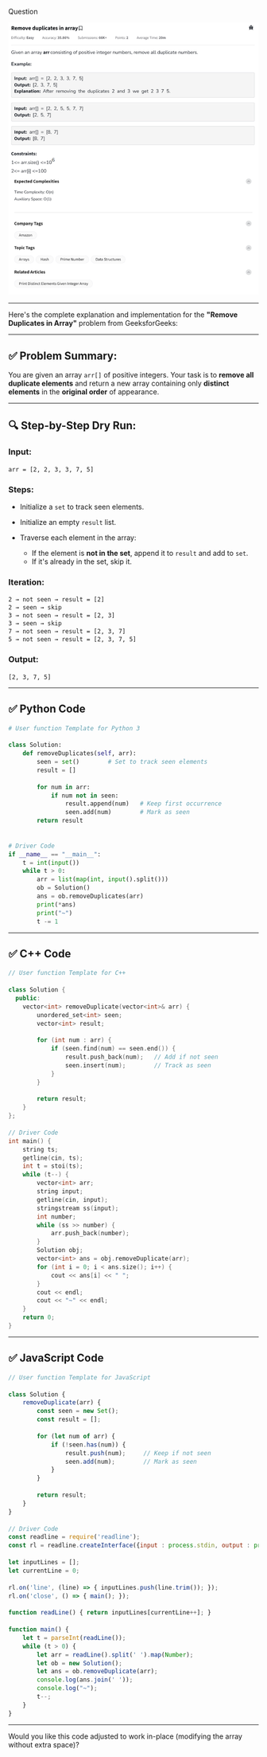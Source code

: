 
Question

![Question](Question.png)

---

Here's the complete explanation and implementation for the **"Remove Duplicates in Array"** problem from GeeksforGeeks:

---

## ✅ Problem Summary:

You are given an array `arr[]` of positive integers. Your task is to **remove all duplicate elements** and return a new array containing only **distinct elements** in the **original order** of appearance.

---

## 🔍 Step-by-Step Dry Run:

### Input:

```
arr = [2, 2, 3, 3, 7, 5]
```

### Steps:

* Initialize a `set` to track seen elements.
* Initialize an empty `result` list.
* Traverse each element in the array:

  * If the element is **not in the set**, append it to `result` and add to `set`.
  * If it's already in the set, skip it.

### Iteration:

```
2 → not seen → result = [2]
2 → seen → skip
3 → not seen → result = [2, 3]
3 → seen → skip
7 → not seen → result = [2, 3, 7]
5 → not seen → result = [2, 3, 7, 5]
```

### Output:

```
[2, 3, 7, 5]
```

---

## ✅ Python Code

```python
# User function Template for Python 3

class Solution:
    def removeDuplicates(self, arr):
        seen = set()        # Set to track seen elements
        result = []

        for num in arr:
            if num not in seen:
                result.append(num)   # Keep first occurrence
                seen.add(num)        # Mark as seen
        return result


# Driver Code
if __name__ == "__main__":
    t = int(input())
    while t > 0:
        arr = list(map(int, input().split()))
        ob = Solution()
        ans = ob.removeDuplicates(arr)
        print(*ans)
        print("~")
        t -= 1
```

---

## ✅ C++ Code

```cpp
// User function Template for C++

class Solution {
  public:
    vector<int> removeDuplicate(vector<int>& arr) {
        unordered_set<int> seen;
        vector<int> result;

        for (int num : arr) {
            if (seen.find(num) == seen.end()) {
                result.push_back(num);   // Add if not seen
                seen.insert(num);        // Track as seen
            }
        }

        return result;
    }
};

// Driver Code
int main() {
    string ts;
    getline(cin, ts);
    int t = stoi(ts);
    while (t--) {
        vector<int> arr;
        string input;
        getline(cin, input);
        stringstream ss(input);
        int number;
        while (ss >> number) {
            arr.push_back(number);
        }
        Solution obj;
        vector<int> ans = obj.removeDuplicate(arr);
        for (int i = 0; i < ans.size(); i++) {
            cout << ans[i] << " ";
        }
        cout << endl;
        cout << "~" << endl;
    }
    return 0;
}
```

---

## ✅ JavaScript Code

```javascript
// User function Template for JavaScript

class Solution {
    removeDuplicate(arr) {
        const seen = new Set();
        const result = [];

        for (let num of arr) {
            if (!seen.has(num)) {
                result.push(num);     // Keep if not seen
                seen.add(num);        // Mark as seen
            }
        }

        return result;
    }
}

// Driver Code
const readline = require('readline');
const rl = readline.createInterface({input : process.stdin, output : process.stdout});

let inputLines = [];
let currentLine = 0;

rl.on('line', (line) => { inputLines.push(line.trim()); });
rl.on('close', () => { main(); });

function readLine() { return inputLines[currentLine++]; }

function main() {
    let t = parseInt(readLine());
    while (t > 0) {
        let arr = readLine().split(' ').map(Number);
        let ob = new Solution();
        let ans = ob.removeDuplicate(arr);
        console.log(ans.join(' '));
        console.log("~");
        t--;
    }
}
```

---

Would you like this code adjusted to work in-place (modifying the array without extra space)?
